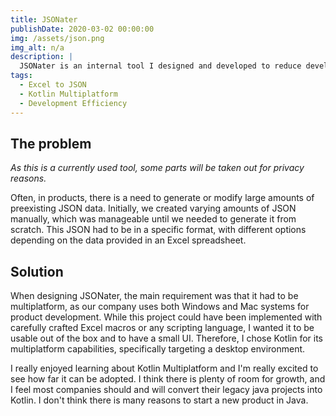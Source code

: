```yaml
---
title: JSONater
publishDate: 2020-03-02 00:00:00
img: /assets/json.png
img_alt: n/a
description: |
  JSONater is an internal tool I designed and developed to reduce development time by converting Excel data into JSON.
tags:
  - Excel to JSON
  - Kotlin Multiplatform
  - Development Efficiency
---
```


## The problem

*As this is a currently used tool, some parts will be taken out for privacy reasons.*

Often, in products, there is a need to generate or modify large amounts of preexisting JSON data. Initially, we created varying amounts of JSON manually, which was manageable until we needed to generate it from scratch. This JSON had to be in a specific format, with different options depending on the data provided in an Excel spreadsheet.

## Solution

When designing JSONater, the main requirement was that it had to be multiplatform, as our company uses both Windows and Mac systems for product development. While this project could have been implemented with carefully crafted Excel macros or any scripting language, I wanted it to be usable out of the box and to have a small UI. Therefore, I chose Kotlin for its multiplatform capabilities, specifically targeting a desktop environment.

I really enjoyed learning about Kotlin Multiplatform and I'm really excited to see how far it can be adopted. I think there is plenty of room for growth, and I feel most companies should and will convert their legacy java projects into Kotlin. I don't think there is many reasons to start a new product in Java. 
